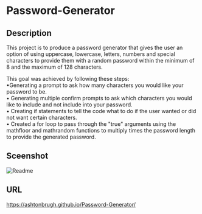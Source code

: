 # Password-Generator

## Description
<p>This project is to produce a password generator that gives the user an option of using uppercase, lowercase, letters, numbers and special characters to provide them with a random password within the minimum of 8 and the maximum of 128 characters.</p>

This goal was achieved by following these steps: </br>
    •Generating a prompt to ask how many characters you would like your password to be. </br>
    • Generating multiple confirm prompts to ask which characters you would like to include and not include into your password. </br>
    • Creating if statements to tell the code what to do if the user wanted or did not want certain characters. </br>
    • Created a for loop to pass through the "true" arguments using the mathfloor and mathrandom functions to multiply times the password length to provide the generated password. </br>

 ## Sceenshot
 
 

![Readme](https://user-images.githubusercontent.com/91156023/139166043-c5a8fa3a-17b5-4db4-a3a6-acdb2bd2f706.jpg)

## URL

https://ashtonbrugh.github.io/Password-Generator/
